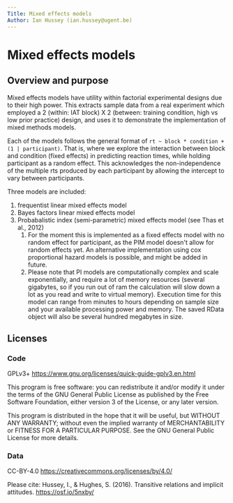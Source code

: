 ```yaml
---
Title: Mixed effects models
Author: Ian Hussey (ian.hussey@ugent.be)
---
```


# Mixed effects models

## Overview and purpose

Mixed effects models have utility within factorial experimental designs due to their high power. This extracts sample data from a real experiment which employed a 2 (within: IAT block) X 2 (between: training condition, high vs low prior practice) design, and uses it to demonstrate the implementation of mixed methods models. 

Each of the models follows the general format of `rt ~ block * condition + (1 | participant)`. That is, where we explore the interaction between block and condition (fixed effects) in predicting reaction times, while holding participant as a random effect. This acknowledges the non-independence of the multiple rts produced by each participant by allowing the intercept to vary between participants. 

Three models are included:

1. frequentist linear mixed effects model
2. Bayes factors linear mixed effects model
3. Probabalistic index (semi-parametric) mixed effects model (see Thas et al., 2012)
   1. For the moment this is implemented as a fixed effects model with no random effect for participant, as the PIM model doesn't allow for random effects yet. An alternative implementation using cox proportional hazard models is possible, and might be added in future.
   2. Please note that PI models are computationally complex and scale exponentially, and require a lot of memory resources (several gigabytes, so if you run out of ram the calculation will slow down a lot as you read and write to virtual memory). Execution time for this model can range from minutes to hours depending on sample size and your available processing power and memory. The saved RData object will also be several hundred megabytes in size.

## Licenses

### Code

GPLv3+ https://www.gnu.org/licenses/quick-guide-gplv3.en.html

This program is free software: you can redistribute it and/or modify it under the terms of the GNU General Public License as published by the Free Software Foundation, either version 3 of the License, or any later version.

This program is distributed in the hope that it will be useful, but WITHOUT ANY WARRANTY; without even the implied warranty of MERCHANTABILITY or FITNESS FOR A PARTICULAR PURPOSE. See the GNU General Public License for more details.

### Data

CC-BY-4.0 https://creativecommons.org/licenses/by/4.0/

Please cite:  Hussey, I., & Hughes, S. (2016). Transitive relations and implicit attitudes. https://osf.io/5nxby/